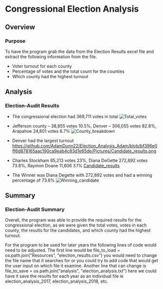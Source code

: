 # Congressional Election Analysis
## Overview
### Purpose
To have the program grab the data from the Election Results excel file and extract the following information from the file.
* Voter turnout for each county
* Percentage of votes and the total count for the counties
* Which county had the highest turnout
## Analysis
### Election-Audit Results
* The congressional election had 369,711 votes in total
![Total_votes](https://user-images.githubusercontent.com/108701073/180079342-42ef26f8-e065-47d4-98f9-16972ddccb4c.png)

* Jefferson county – 38,855 votes 10.5%, Denver – 306,055 votes 82.8%, Arapahoe 24,801 votes 6.7%
![County_breakdown](https://user-images.githubusercontent.com/108701073/180078749-a1d0d83f-4d2d-43b6-b5fa-f168e3fce901.png)

* Denver had the largest turnout
https://github.com/AdamDunn22/Election_Analysis_Adam/blob/bf396e0ff6d878165aac190ca9eab4c83d1e65de/Pictures/Candidate_results.png

* Charles Stockham 85,213 votes 23%, Diana DeGette 272,892 votes 73.8%, Raymon Doane 11,606 3.1%
  [Candidate_results](https://user-images.githubusercontent.com/108701073/180078560-061dad94-a4b7-4939-88df-051b2b8b87c5.png)

* The Winner was Diana Degette with 272,892 votes and had a winning percentage of 73.8%
 ![Winning_candidate](https://user-images.githubusercontent.com/108701073/180078657-a56f4011-0296-4e24-9bb9-0183ec10d455.png)


## Summary
### Election-Audit Summary
Overall, the program was able to provide the required results for the congressional election, as we were given the total votes, votes in each county, the results for the candidates, and which county had the highest turnout.

For the program to be used for later years the following lines of code would need to be adjusted. The first line would be file_to_load = os.path.join("Resources", "election_results.csv") you would need to change the file name that it searches for or you could try to add code that would get the user input on which file it examine. Another line that can change is file_to_save = os.path.join("analysis", "election_analysis.txt") here we could have it save the results for each year as an individual file ie election_analysis_2017, election_analysis_2018, etc.

